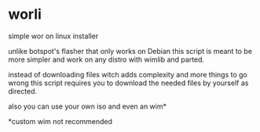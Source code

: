 # worli
simple wor on linux installer

unlike botspot's flasher that only works on Debian this script is meant to be more simpler and work on any distro with wimlib and parted. 

instead of downloading files witch adds complexity and more things to go wrong this script requires you to download the needed files by yourself as directed.
 
also you can use your own iso and even an wim*

*custom wim not recommended
